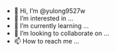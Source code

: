 - 👋 Hi, I’m @yulong9527w
- 👀 I’m interested in ...
- 🌱 I’m currently learning ...
- 💞️ I’m looking to collaborate on ...
- 📫 How to reach me ...

<!---
yulong9527w/yulong9527w is a ✨ special ✨ repository because its `README.md` (this file) appears on your GitHub profile.
You can click the Preview link to take a look at your changes.
--->
